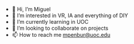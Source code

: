 - 👋 Hi, I’m Miguel
- 👀 I’m interested in VR, IA and everything of DIY
- 🌱 I’m currently learning in UOC
- 💞️ I’m looking to collaborate on projects
- 📫 How to reach me mpenbur@uoc.edu

<!---
mpenbur/mpenbur is a ✨ special ✨ repository because its `README.md` (this file) appears on your GitHub profile.
You can click the Preview link to take a look at your changes.
--->
